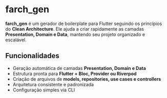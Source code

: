 # farch_gen

**farch_gen** é um gerador de boilerplate para Flutter seguindo os princípios do **Clean Architecture**. Ele ajuda a criar rapidamente as camadas **Presentation, Domain e Data**, mantendo seu projeto organizado e escalável.

## Funcionalidades

- Geração automática de camadas **Presentation, Domain e Data**
- Estrutura pronta para **Flutter + Bloc, Provider ou Riverpod**
- Criação de arquivos de **models, repositories, use cases e controllers**
- Arquitetura consistente e padronizada
- Configuração simples via CLI
